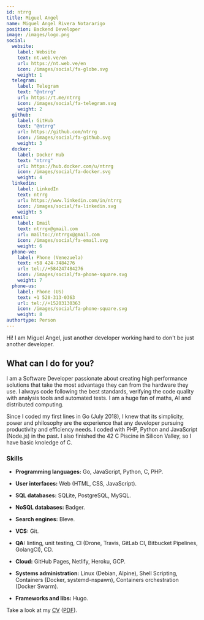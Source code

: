 ```yaml
---
id: ntrrg
title: Miguel Angel
name: Miguel Angel Rivera Notararigo
position: Backend Developer
image: /images/logo.png
social:
  website:
    label: Website
    text: nt.web.ve/en
    url: https://nt.web.ve/en
    icon: /images/social/fa-globe.svg
    weight: 1
  telegram:
    label: Telegram
    text: "@ntrrg"
    url: https://t.me/ntrrg
    icon: /images/social/fa-telegram.svg
    weight: 2
  github:
    label: GitHub
    text: "@ntrrg"
    url: https://github.com/ntrrg
    icon: /images/social/fa-github.svg
    weight: 3
  docker:
    label: Docker Hub
    text: "ntrrg"
    url: https://hub.docker.com/u/ntrrg
    icon: /images/social/fa-docker.svg
    weight: 4
  linkedin:
    label: LinkedIn
    text: ntrrg
    url: https://www.linkedin.com/in/ntrrg
    icon: /images/social/fa-linkedin.svg
    weight: 5
  email:
    label: Email
    text: ntrrgx@gmail.com
    url: mailto://ntrrgx@gmail.com
    icon: /images/social/fa-email.svg
    weight: 6
  phone-ve:
    label: Phone (Venezuela)
    text: +58 424-7484276
    url: tel://+584247484276
    icon: /images/social/fa-phone-square.svg
    weight: 7
  phone-us:
    label: Phone (US)
    text: +1 520-313-0363
    url: tel://+15203130363
    icon: /images/social/fa-phone-square.svg
    weight: 8
authortype: Person
---
```


Hi! I am Miguel Angel, just another developer working hard to don't be just
another developer.

## What can I do for you?

I am a Software Developer passionate about creating high performance solutions
that take the most advantage they can from the hardware they use. I always code
following the best standards, verifying the code quality with analysis tools
and automated tests. I am a huge fan of maths, AI and distributed computing.

Since I coded my first lines in Go (July 2018), I knew that its simplicity,
power and philosophy are the experience that any developer pursuing
productivity and efficiency needs. I coded with PHP, Python and JavaScript
(Node.js) in the past. I also finished the 42 C Piscine in Silicon Valley, so I
have basic knoledge of C.

### Skills

* **Programming languages:** Go, JavaScript, Python, C, PHP.

* **User interfaces:** Web (HTML, CSS, JavaScript).

* **SQL databases:** SQLite, PostgreSQL, MySQL.

* **NoSQL databases:** Badger.

* **Search engines:** Bleve.

* **VCS:** Git.

* **QA:** linting, unit testing, CI (Drone, Travis, GitLab CI, Bitbucket
  Pipelines, GolangCI), CD.

* **Cloud:** GitHub Pages, Netlify, Heroku, GCP.

* **Systems administration:** Linux (Debian, Alpine), Shell Scripting,
  Containers (Docker, systemd-nspawn), Containers orchestration (Docker Swarm).

* **Frameworks and libs:** Hugo.

Take a look at my [CV](https://docs.google.com/document/d/1dbXk7CYAAG_MefJ4i5bddwkH6z9esE-y-NjpB1_PGdQ/edit?usp=sharing) ([PDF](/cv/en.pdf)).

